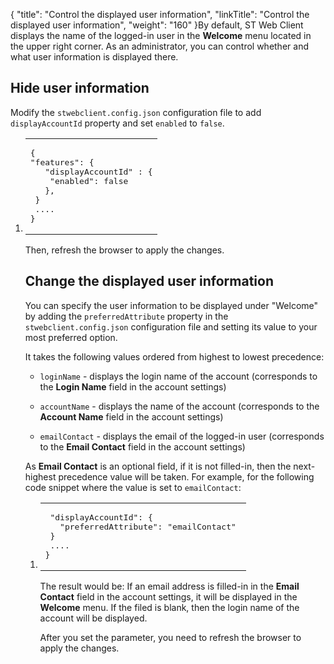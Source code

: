 {
    "title": "Control the displayed user information",
    "linkTitle": "Control the displayed user information",
    "weight": "160"
}By default, ST Web Client displays the name of the logged-in user in the **Welcome** menu located in the upper right corner. As an administrator, you can control whether and what user information is displayed there.

## Hide user information

Modify the `stwebclient.config.json` configuration file to add `displayAccountId` property and set `enabled` to `false`.

1.  <table cellspacing="0">
   <col/>
   <tbody>
      <tr>
         <td><pre xml:space="preserve">{ 
"features": {
   "displayAccountId" : {
	"enabled": false  
   },
 }
 ....
}</pre>
         </td>
      </tr>
   </tbody>
</table>

Then, refresh the browser to apply the changes.

## Change the displayed user information

You can specify the user information to be displayed under "Welcome" by adding the `preferredAttribute` property in the `stwebclient.config.json` configuration file and setting its value to your most preferred option.

It takes the following values ordered from highest to lowest precedence:

-   `loginName` - displays the login name of the account (corresponds to the **Login Name** field in the account settings)
-   `accountName` - displays the name of the account (corresponds to the **Account Name** field in the account settings)
-   `emailContact` - displays the email of the logged-in user (corresponds to the **Email Contact** field in the account settings)

As **Email Contact** is an optional field, if it is not filled-in, then the next-highest precedence value will be taken. For example, for the following code snippet where the value is set to `emailContact`:

1.  <table cellspacing="0">
   <col/>
   <tbody>
      <tr>
         <td><pre xml:space="preserve"> "displayAccountId": {
   "preferredAttribute": "emailContact" 
 } 
 ....
}								</pre>
         </td>
      </tr>
   </tbody>
</table>

The result would be: If an email address is filled-in in the **Email Contact** field in the account settings, it will be displayed in the **Welcome** menu. If the filed is blank, then the login name of the account will be displayed.

After you set the parameter, you need to refresh the browser to apply the changes.
